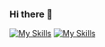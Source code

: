### Hi there 👋

<!--
**codingfun5/codingfun5** is a ✨ _special_ ✨ repository because its `README.md` (this file) appears on your GitHub profile.

Here are some ideas to get you started:
- ✨ I`m Sofya, I`m a  Veb Developer 






-->
[![My Skills](https://skillicons.dev/icons?i=js,html,css,react,redux,bootstrap,figma,vscode,git,github)](https://skillicons.dev)
[![My Skills](https://skillicons.dev/icons?i=js,html,css,react,redux,bootstrap,figma,vscode,git,github,flutter&perline=10)](https://skillicons.dev)
